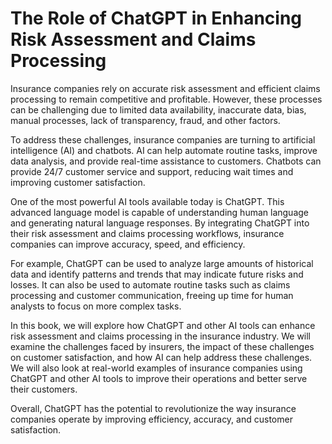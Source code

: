The Role of ChatGPT in Enhancing Risk Assessment and Claims Processing
====================================================================================

Insurance companies rely on accurate risk assessment and efficient claims processing to remain competitive and profitable. However, these processes can be challenging due to limited data availability, inaccurate data, bias, manual processes, lack of transparency, fraud, and other factors.

To address these challenges, insurance companies are turning to artificial intelligence (AI) and chatbots. AI can help automate routine tasks, improve data analysis, and provide real-time assistance to customers. Chatbots can provide 24/7 customer service and support, reducing wait times and improving customer satisfaction.

One of the most powerful AI tools available today is ChatGPT. This advanced language model is capable of understanding human language and generating natural language responses. By integrating ChatGPT into their risk assessment and claims processing workflows, insurance companies can improve accuracy, speed, and efficiency.

For example, ChatGPT can be used to analyze large amounts of historical data and identify patterns and trends that may indicate future risks and losses. It can also be used to automate routine tasks such as claims processing and customer communication, freeing up time for human analysts to focus on more complex tasks.

In this book, we will explore how ChatGPT and other AI tools can enhance risk assessment and claims processing in the insurance industry. We will examine the challenges faced by insurers, the impact of these challenges on customer satisfaction, and how AI can help address these challenges. We will also look at real-world examples of insurance companies using ChatGPT and other AI tools to improve their operations and better serve their customers.

Overall, ChatGPT has the potential to revolutionize the way insurance companies operate by improving efficiency, accuracy, and customer satisfaction.
